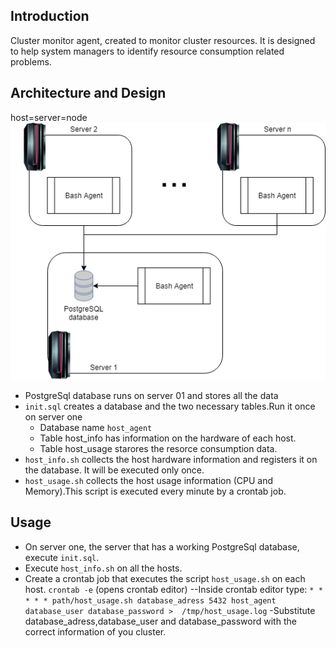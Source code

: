 ## Introduction
Cluster monitor agent, created to monitor cluster resources. 
It is designed to help system managers to identify resource consumption related problems.

## Architecture and Design
host=server=node
![alt text](https://raw.githubusercontent.com/andrenq/host_agent/master/Cluster.png)
- PostgreSql database runs on server 01 and stores all the data
- `init.sql` creates a database and the two necessary tables.Run it once on server one
    - Database name `host_agent`
    - Table host_info has information on the hardware of each host. 
    - Table host_usage starores the resorce consumption data.
- `host_info.sh` collects the host hardware information and registers it on the database. It will be executed only once.
- `host_usage.sh` collects the host usage information (CPU and Memory).This script is executed every minute by a crontab job.

## Usage
 - On server one, the server that has a working PostgreSql database, execute `init.sql`.
 - Execute `host_info.sh` on all the hosts.
 - Create a crontab job that executes the script `host_usage.sh` on each host.
    `crontab -e` (opens crontab editor)
    --Inside crontab editor type:
        `* * * * * path/host_usage.sh database_adress 5432 host_agent database_user database_password >  /tmp/host_usage.log`
        -Substitute database_adress,database_user and database_password with the correct information of you cluster.